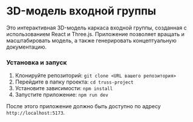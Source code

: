 # 3D-модель входной группы

Это интерактивная 3D-модель каркаса входной группы, созданная с использованием React и Three.js. Приложение позволяет вращать и масштабировать модель, а также генерировать концептуальную документацию.

### Установка и запуск

1.  Клонируйте репозиторий:
    `git clone <URL вашего репозитория>`
2.  Перейдите в папку проекта:
    `cd truss-project`
3.  Установите зависимости:
    `npm install`
4.  Запустите приложение:
    `npm run dev`

После этого приложение должно быть доступно по адресу `http://localhost:5173`.
